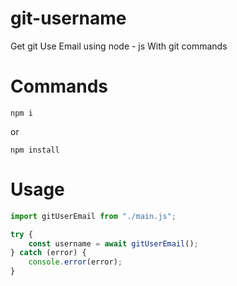 # git-username
Get git Use Email using node - js With git commands

# Commands
```
npm i 
```

or 

```
npm install 
```

# Usage
```js
import gitUserEmail from "./main.js";

try {
    const username = await gitUserEmail();
} catch (error) {
    console.error(error);
}
```
